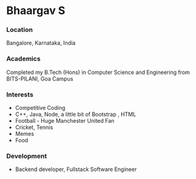 # Bhaargav S

### Location

Bangalore, Karnataka, India 

### Academics

Completed my B.Tech (Hons) in Computer Science and Engineering from BITS-PILANI, Goa Campus 

### Interests

- Competitive Coding 
- C++, Java, Node, a little bit of Bootstrap , HTML 
- Football - Huge Manchester United Fan
- Cricket, Tennis
- Memes
- Food

### Development

- Backend developer, Fullstack Software Engineer

